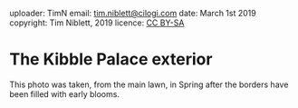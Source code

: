 uploader: TimN
email: tim.niblett@cilogi.com
date: March 1st 2019
copyright: Tim Niblett, 2019
licence: [CC BY-SA](https://creativecommons.org/licenses/by-sa/4.0/)

# The Kibble Palace exterior

This photo was taken, from the main lawn, in Spring after the borders have been filled with
early blooms.